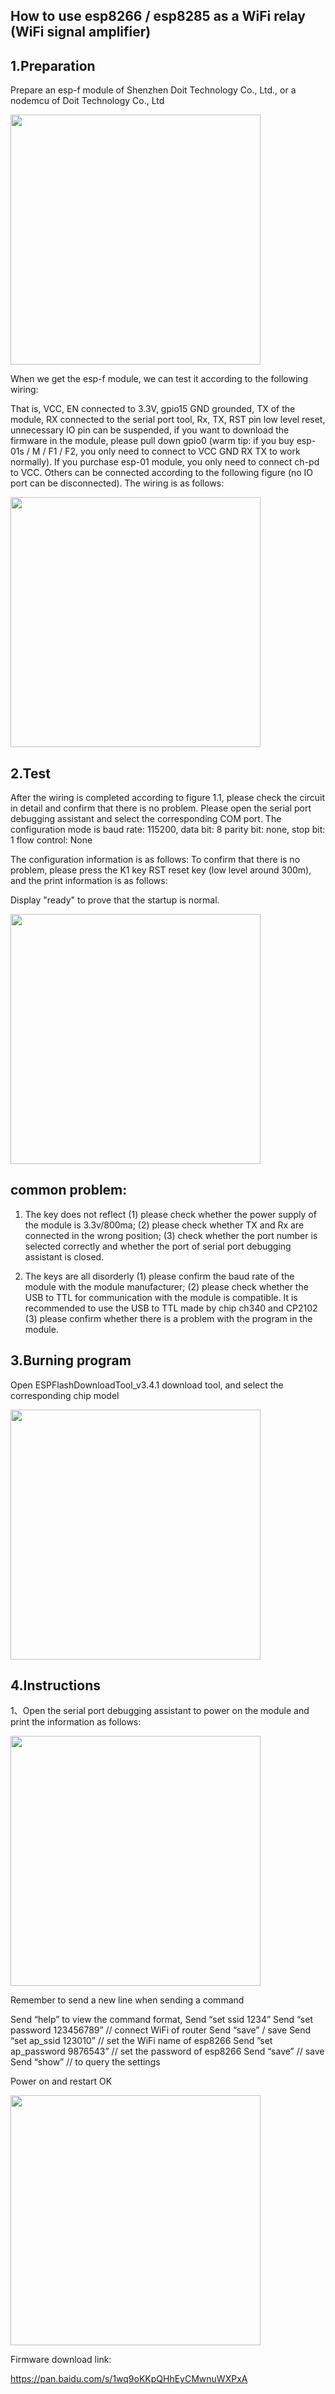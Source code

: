 ## How to use esp8266 / esp8285 as a WiFi relay (WiFi signal amplifier)

## 1.Preparation
Prepare an esp-f module of Shenzhen Doit Technology Co., Ltd., or a nodemcu of Doit Technology Co., Ltd

<img src="../README_IMAGE/1.png" width="400" />

When we get the esp-f module, we can test it according to the following wiring:

That is, VCC, EN connected to 3.3V, gpio15 GND grounded, TX of the module, RX connected to the serial port tool, Rx, TX, RST pin low level reset, unnecessary IO pin can be suspended, if you want to download the firmware in the module, please pull down gpio0 (warm tip: if you buy esp-01s / M / F1 / F2, you only need to connect to VCC GND RX TX to work normally). If you purchase esp-01 module, you only need to connect ch-pd to VCC. Others can be connected according to the following figure (no IO port can be disconnected).
The wiring is as follows:

<img src="../README_IMAGE/2.png" width="400" />

## 2.Test
After the wiring is completed according to figure 1.1, please check the circuit in detail and confirm that there is no problem. Please open the serial port debugging assistant and select the corresponding COM port. The configuration mode is baud rate: 115200, data bit: 8 parity bit: none, stop bit: 1 flow control: None

The configuration information is as follows:
To confirm that there is no problem, please press the K1 key RST reset key (low level around 300m), and the print information is as follows:

Display "ready" to prove that the startup is normal.

<img src="../README_IMAGE/3.png" width="400" />

## common problem:
1. The key does not reflect
(1) please check whether the power supply of the module is 3.3v/800ma;
(2) please check whether TX and Rx are connected in the wrong position;
(3) check whether the port number is selected correctly and whether the port of serial port debugging assistant is closed.

2. The keys are all disorderly
(1) please confirm the baud rate of the module with the module manufacturer;
(2) please check whether the USB to TTL for communication with the module is compatible. It is recommended to use the USB to TTL made by chip ch340 and CP2102
(3) please confirm whether there is a problem with the program in the module.

## 3.Burning program
Open ESPFlashDownloadTool_v3.4.1 download tool, and select the corresponding chip model

<img src="../README_IMAGE/4.png" width="400" />

## 4.Instructions
1、Open the serial port debugging assistant to power on the module and print the information as follows:

<img src="../README_IMAGE/5.png" width="400" />

Remember to send a new line when sending a command

Send “help” to view the command format,
Send “set ssid 1234”
Send “set password 123456789” // connect WiFi of router
Send “save” / save
Send “set ap_ssid 123010”    // set the WiFi name of esp8266
Send ”set ap_password 9876543”    // set the password of esp8266
Send “save”    // save
Send “show”    // to query the settings

Power on and restart OK

<img src="../README_IMAGE/6.png" width="400" />

Firmware download link:

https://pan.baidu.com/s/1wq9oKKpQHhEyCMwnuWXPxA








